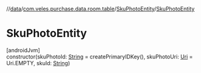 //[data](../../../index.md)/[com.veles.purchase.data.room.table](../index.md)/[SkuPhotoEntity](index.md)/[SkuPhotoEntity](-sku-photo-entity.md)

# SkuPhotoEntity

[androidJvm]\
constructor(skuPhotoId: [String](https://kotlinlang.org/api/latest/jvm/stdlib/kotlin/-string/index.html) = createPrimaryIDKey(), skuPhotoUri: [Uri](https://developer.android.com/reference/kotlin/android/net/Uri.html) = Uri.EMPTY, skuId: [String](https://kotlinlang.org/api/latest/jvm/stdlib/kotlin/-string/index.html))
